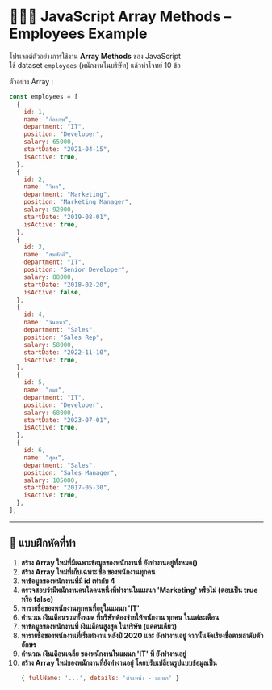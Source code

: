 # 👨🏽‍💻 JavaScript Array Methods – Employees Example

โปรเจกต์ตัวอย่างการใช้งาน **Array Methods** ของ JavaScript  
ใช้ dataset `employees` (พนักงานในบริษัท) แล้วทำโจทย์ 10 ข้อ

ตัวอย่าง Array :
```js
const employees = [
  {
    id: 1,
    name: "ก้องภพ",
    department: "IT",
    position: "Developer",
    salary: 65000,
    startDate: "2021-04-15",
    isActive: true,
  },
  {
    id: 2,
    name: "วิมล",
    department: "Marketing",
    position: "Marketing Manager",
    salary: 92000,
    startDate: "2019-08-01",
    isActive: true,
  },
  {
    id: 3,
    name: "สมศักดิ์",
    department: "IT",
    position: "Senior Developer",
    salary: 88000,
    startDate: "2018-02-20",
    isActive: false,
  },
  {
    id: 4,
    name: "จินตนา",
    department: "Sales",
    position: "Sales Rep",
    salary: 58000,
    startDate: "2022-11-10",
    isActive: true,
  },
  {
    id: 5,
    name: "อมร",
    department: "IT",
    position: "Developer",
    salary: 68000,
    startDate: "2023-07-01",
    isActive: true,
  },
  {
    id: 6,
    name: "สุดา",
    department: "Sales",
    position: "Sales Manager",
    salary: 105000,
    startDate: "2017-05-30",
    isActive: true,
  },
];
```
---

## 📂 แบบฝึกหัดที่ทำ

1. **สร้าง Array ใหม่ที่มีเฉพาะข้อมูลของพนักงานที่ ยังทำงานอยู่ทั้งหมด()**
2. **สร้าง Array ใหม่ที่เก็บเฉพาะ ชื่อ ของพนักงานทุกคน**
3. **หาข้อมูลของพนักงานที่มี id เท่ากับ 4**
4. **ตรวจสอบว่ามีพนักงานคนใดคนหนึ่งที่ทำงานในแผนก 'Marketing' หรือไม่ (ตอบเป็น true หรือ false)** 
5. **หารายชื่อของพนักงานทุกคนที่อยู่ในแผนก 'IT'**
6. **คำนวณ เงินเดือนรวมทั้งหมด ที่บริษัทต้องจ่ายให้พนักงาน ทุกคน ในแต่ละเดือน**
7. **หาข้อมูลของพนักงานที่ เงินเดือนสูงสุด ในบริษัท (แค่คนเดียว)**
8. **หารายชื่อของพนักงานที่เริ่มทำงาน หลังปี 2020 และ ยังทำงานอยู่ จากนั้นจัดเรียงชื่อตามลำดับตัวอักษร**
9. **คำนวณ เงินเดือนเฉลี่ย ของพนักงานในแผนก 'IT' ที่ ยังทำงานอยู่**
10. **สร้าง Array ใหม่ของพนักงานที่ยังทำงานอยู่ โดยปรับเปลี่ยนรูปแบบข้อมูลเป็น**
    ```js
    { fullName: '...', details: 'ตำแหน่ง - แผนก' }
    ```

